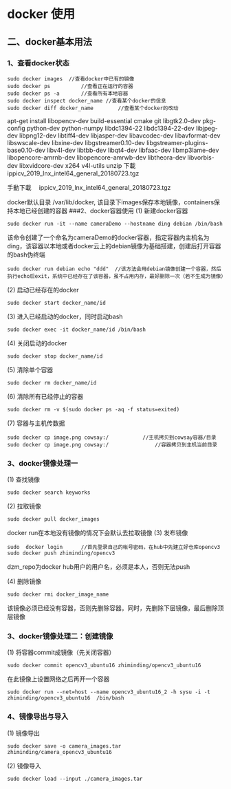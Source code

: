 # docker 使用
## 二、docker基本用法
### 1、查看docker状态
```
sudo docker images 	//查看docker中已有的镜像
sudo docker ps			//查看正在运行的容器
sudo docker ps -a		//查看所有本地容器
sudo docker inspect docker_name	//查看某个docker的信息
sudo docker diff docker_name		//查看某个docker的改动
```
apt-get install libopencv-dev build-essential cmake git libgtk2.0-dev pkg-config  python-dev python-numpy libdc1394-22 libdc1394-22-dev libjpeg-dev libpng12-dev libtiff4-dev libjasper-dev libavcodec-dev libavformat-dev libswscale-dev libxine-dev libgstreamer0.10-dev libgstreamer-plugins-base0.10-dev libv4l-dev libtbb-dev libqt4-dev libfaac-dev libmp3lame-dev libopencore-amrnb-dev libopencore-amrwb-dev libtheora-dev libvorbis-dev libxvidcore-dev x264 v4l-utils unzip
下載　ippicv_2019_lnx_intel64_general_20180723.tgz

手動下載　 ippicv_2019_lnx_intel64_general_20180723.tgz

docker默认目录 /var/lib/docker, 该目录下images保存本地镜像，containers保持本地已经创建的容器
###2、docker容器使用
(1) 新建docker容器
```
sudo docker run -it --name cameraDemo --hostname ding debian /bin/bash
```
该命令创建了一个命名为cameraDemo的docker容器，指定容器内主机名为ding，该容器以本地或者docker云上的debian镜像为基础搭建，创建后打开容器的bash伪终端
```
sudo docker run debian echo "ddd"  //该方法会用debian镜像创建一个容器，然后执行echo后exit，系统中已经存在了该容器，虽不占用内存，最好删除一次（若不生成为镜像）
```
(2) 启动已经存在的docker
```
sudo docker start docker_name/id
```
(3) 进入已经启动的docker，同时启动bash
```
sudo docker exec -it docker_name/id /bin/bash
```
(4) 关闭启动的docker
```
sudo docker stop docker_name/id
```
(5) 清除单个容器
```
sudo docker rm docker_name/id
```
(6) 清除所有已经停止的容器
```
sudo docker rm -v $(sudo docker ps -aq -f status=exited)
```
(7) 容器与主机传数据
```
sudo docker cp image.png cowsay:/ 			//主机拷贝到cowsay容器/目录
sudo docker cp image.png cowsay:/				//容器拷贝到主机当前目录
```
### 3、docker镜像处理一
(1) 查找镜像
```
sudo docker search keyworks
```
(2) 拉取镜像
```
sudo docker pull docker_images
```
docker run在本地没有镜像的情况下会默认去拉取镜像
(3) 发布镜像
```
sudo  docker login		//首先登录自己的帐号密码，在hub中先建立好仓库opencv3
sudo docker push zhiminding/opencv3 
```
dzm_repo为docker hub用户的用户名，必须是本人，否则无法push

(4) 删除镜像
```
sudo docker rmi docker_image_name
```
该镜像必须已经没有容器，否则先删除容器。同时，先删除下层镜像，最后删除顶层镜像

### 3、docker镜像处理二：创建镜像
(1) 将容器commit成镜像（先关闭容器）
```
sudo docker commit opencv3_ubuntu16 zhiminding/opencv3_ubuntu16
```
在此镜像上设置网络之后再开一个容器
```
sudo docker run --net=host --name opencv3_ubuntu16_2 -h sysu -i -t zhiminding/opencv3_ubuntu16  /bin/bash
```


### 4、镜像导出与导入
(1) 镜像导出
```
sudo docker save -o camera_images.tar zhiminding/camera_opencv3_ubuntu16
```
(2) 镜像导入
```
sudo docker load --input ./camera_images.tar
```






